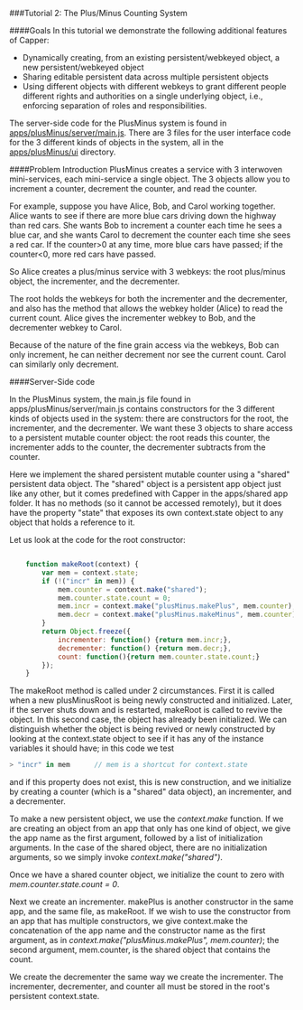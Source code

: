 ###Tutorial 2: The Plus/Minus Counting System

####Goals
In this tutorial we demonstrate the following additional features of Capper:

* Dynamically creating, from an existing persistent/webkeyed object, a new persistent/webkeyed object
* Sharing editable persistent data across multiple persistent objects
* Using different objects with different webkeys to grant different people different rights and authorities on a single underlying object, i.e., enforcing separation of roles and responsibilities.

The server-side code for the PlusMinus system is found in [apps/plusMinus/server/main.js](apps/plusMinus/server/main.js). There are 3 files for the user interface code for the 3 different kinds of objects in the system, all in the [apps/plusMinus/ui](apps/plusMinus/ui) directory.

####Problem Introduction
PlusMinus creates a service with 3 interwoven mini-services, each mini-service a single object. The 3 objects allow you to increment a counter, decrement the counter, and read the counter. 

For example, suppose you have Alice, Bob, and Carol working together. Alice wants to see if there are more blue cars driving down the highway than red cars. She wants Bob to increment a counter each time he sees a blue car, and she wants Carol to decrement the counter each time she sees a red car. If the counter>0 at any time, more blue cars have passed; if the counter<0, more red cars have passed.

So Alice creates a plus/minus service with 3 webkeys: the root plus/minus object, the incrementer, and the decrementer.

The root holds the webkeys for both the incrementer and the decrementer, and also has the method that allows the webkey holder (Alice) to read the current count. Alice gives the incrementer webkey to Bob, and the decrementer webkey to Carol.

Because of the nature of the fine grain access via the webkeys, Bob can only increment, he can neither decrement nor see the current count. Carol can similarly only decrement.

####Server-Side code

In the PlusMinus system, the main.js file found in apps/plusMinus/server/main.js contains constructors for the 3 different kinds of objects used in the system: there are constructors for the root, the incrementer, and the decrementer. We want these 3 objects to share access to a persistent mutable counter object: the root reads this counter, the incrementer adds to the counter, the decrementer subtracts from the counter.

Here we implement the shared persistent mutable counter using a "shared" persistent data object. The "shared" object is a persistent app object just like any other, but it comes predefined with Capper in the apps/shared app folder. It has no methods (so it cannot be accessed remotely), but it does have the property "state" that exposes its own context.state object to any object that holds a reference to it.

Let us look at the code for the root constructor:

```javascript

    function makeRoot(context) {
        var mem = context.state;
        if (!("incr" in mem)) {
            mem.counter = context.make("shared");
            mem.counter.state.count = 0;
            mem.incr = context.make("plusMinus.makePlus", mem.counter);
            mem.decr = context.make("plusMinus.makeMinus", mem.counter);
        }
        return Object.freeze({
            incrementer: function() {return mem.incr;},
            decrementer: function() {return mem.decr;},
            count: function(){return mem.counter.state.count;}
        });
    }
```

The makeRoot method is called under 2 circumstances. First it is called when a new plusMinusRoot is being newly constructed and initialized. Later, if the server shuts down and is restarted, makeRoot is called to revive the object. In this second case, the object has already been initialized. We can distinguish whether the object is being revived or newly constructed by looking at the context.state object to see if it has any of the instance variables it should have; in this code we test 

```javascript
> "incr" in mem      // mem is a shortcut for context.state
```

and if this property does not exist, this is new construction, and we initialize by creating a counter (which is a "shared" data object), an incrementer, and a decrementer. 

To make a new persistent object, we use the _context.make_ function. If we are creating an object from an app that only has one kind of object, we give the app name as the first argument, followed by a list of initialization arguments. In the case of the shared object, there are no initialization arguments, so we simply invoke _context.make("shared")_.

Once we have a shared counter object, we initialize the count to zero with _mem.counter.state.count = 0_.

Next we create an incrementer. makePlus is another constructor in the same app, and the same file, as makeRoot. If we wish to use the constructor from an app that has multiple constructors, we give context.make the concatenation of the app name and the constructor name as the first argument, as in _context.make("plusMinus.makePlus", mem.counter)_; the second argument, mem.counter, is the shared object that contains the count.

We create the decrementer the same way we create the incrementer. The incrementer, decrementer, and counter all must be stored in the root's persistent context.state.


